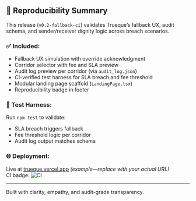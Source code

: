 ## 🔁 Reproducibility Summary

This release (`v0.2-fallback-ci`) validates Trueque’s fallback UX, audit schema, and sender/receiver dignity logic across breach scenarios.

### ✅ Included:
- Fallback UX simulation with override acknowledgment
- Corridor selector with fee and SLA preview
- Audit log preview per corridor (via `audit_log.json`)
- CI-verified test harness for SLA breach and fee threshold
- Modular landing page scaffold (`LandingPage.tsx`)
- Reproducibility badge in footer

### 🧪 Test Harness:
Run `npm test` to validate:
- SLA breach triggers fallback
- Fee threshold logic per corridor
- Audit log output matches schema

### 🌐 Deployment:
Live at [trueque.vercel.app](https://trueque.vercel.app) *(example—replace with your actual URL)*  
CI badge: ![CI](https://img.shields.io/github/actions/workflow/status/your-org/trueque/ci.yml)

---

Built with clarity, empathy, and audit-grade transparency.